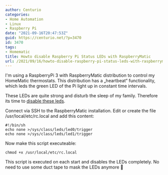 ```yaml
---
author: Centurio
categories:
- Home Automation
- Linux
- Raspberry Pi
date: "2021-09-16T20:47:53Z"
guid: https://centurio.net/?p=3470
id: 3470
tags:
- Homematic
title: Howto disable Raspberry Pi Status LEDs with RaspberryMatic
url: /2021/09/16/howto-disable-raspberry-pi-status-leds-with-raspberrymatic/
---
```

I'm using a RaspberryPi 3 with RaspberryMatic distribution to control my HomeMatic thermostats. This distribution has a &#8222;heartbeat&#8220; functionality, which leds the green LED of the Pi light up in constant time intervals.

These LEDs are quite strong and disturb the sleep of my family. Therefore its time to [disable these leds](https://homematic-forum.de/forum/viewtopic.php?t=47186#p473755).

Connect via SSH to the RaspberryMatic installation. Edit or create the file /usr/local/etc/rc.local and add this content:

```
#!/bin/sh
echo none >/sys/class/leds/led0/trigger
echo none >/sys/class/leds/led1/trigger
```

Now make this script executeable:

```
chmod +x /usr/local/etc/rc.local
```

This script is executed on each start and disables the LEDs completely. No need to use some duct tape to mask the LEDs anymore 🙂